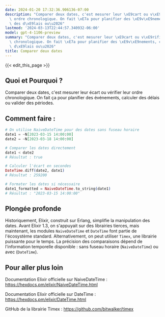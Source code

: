 ```yaml
---
date: 2024-01-20 17:32:36.906136-07:00
description: "Comparer deux dates, c'est mesurer leur \xE9cart ou v\xE9rifier leur\
  \ ordre chronologique. On fait \xE7a pour planifier des \xE9v\xE9nements, calculer\
  \ des d\xE9lais ou\u2026"
lastmod: '2024-03-13T22:44:57.340932-06:00'
model: gpt-4-1106-preview
summary: "Comparer deux dates, c'est mesurer leur \xE9cart ou v\xE9rifier leur ordre\
  \ chronologique. On fait \xE7a pour planifier des \xE9v\xE9nements, calculer des\
  \ d\xE9lais ou\u2026"
title: Comparer deux dates
---
```


{{< edit_this_page >}}

## Quoi et Pourquoi ?
Comparer deux dates, c'est mesurer leur écart ou vérifier leur ordre chronologique. On fait ça pour planifier des événements, calculer des délais ou valider des périodes.

## Comment faire :
```elixir
# On utilise NaiveDateTime pour des dates sans fuseau horaire
date1 = ~N[2023-03-15 14:00:00]
date2 = ~N[2023-03-18 14:00:00]

# Comparer les dates directement
date1 < date2
# Résultat : true

# Calculer l'écart en secondes
DateTime.diff(date2, date1)
# Résultat : 259200

# Formater les dates si nécessaire
date1_formatted = NaiveDateTime.to_string(date1)
# Résultat : "2023-03-15 14:00:00"
```

## Plongée profonde
Historiquement, Elixir, construit sur Erlang, simplifie la manipulation des dates. Avant Elixir 1.3, on s'appuyait sur des librairies tierces, mais maintenant, les modules `NaiveDateTime` et `DateTime` font partie de l'écosystème standard. Alternativement, on peut utiliser `Timex`, une librairie puissante pour le temps. La précision des comparaisons dépend de l'information temporelle disponible : sans fuseau horaire (`NaiveDateTime`) ou avec (`DateTime`).

## Pour aller plus loin
Documentation Elixir officielle sur NaiveDateTime : https://hexdocs.pm/elixir/NaiveDateTime.html

Documentation Elixir officielle sur DateTime : https://hexdocs.pm/elixir/DateTime.html

GitHub de la librairie Timex : https://github.com/bitwalker/timex
